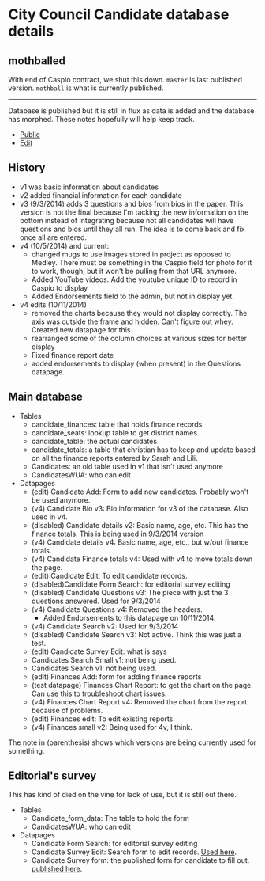 City Council Candidate database details
=======================================

## mothballed

With end of Caspio contract, we shut this down. `master` is last published version. `mothball` is what is currently published.


-------

Database is published but it is still in flux as data is added and the database has morphed. These notes hopefully will help keep track.
  
  * [Public](http://projects.statesman.com/databases/city-council-districts/)
  * [Edit](http://projects.statesman.com/databases/city-council-districts/edit/)

## History

  * v1 was basic information about candidates
  * v2 added financial information for each candidate
  * v3 (9/3/2014) adds 3 questions and bios from bios in the paper. This version is not the final because I'm tacking the new information on the bottom instead of integrating because not all candidates will have questions and bios until they all run. The idea is to come back and fix once all are entered.
  * v4 (10/5/2014) and current:
    * changed mugs to use images stored in project as opposed to Medley. There must be something in the Caspio field for photo for it to work, though, but it won't be pulling from that URL anymore.
    * Added YouTube videos. Add the youtube unique ID to record in Caspio to display
    * Added Endorsements field to the admin, but not in display yet.
  * v4 edits (10/11/2014)
    * removed the charts because they would not display correctly. The axis was outside the frame and hidden. Can't figure out whey. Created new datapage for this
    * rearranged some of the column choices at various sizes for better display
    * Fixed finance report date
    * added endorsements to display (when present) in the Questions datapage.

## Main database

  * Tables
    * candidate_finances: table that holds finance records
    * candidate_seats: lookup table to get district names.
    * candidate_table: the actual candidates
    * candidate_totals: a table that christian has to keep and update based on all the finance reports entered by Sarah and Lili.
    * Candidates: an old table used in v1 that isn't used anymore
    * CandidatesWUA: who can edit
  * Datapages
    * (edit) Candidate Add: Form to add new candidates. Probably won't be used anymore.
    * (v4) Candidate Bio v3: Bio information for v3 of the database. Also used in v4. 
    * (disabled) Candidate details v2: Basic name, age, etc. This has the finance totals. This is being used in 9/3/2014 version
    * (v4) Candidate details v4: Basic name, age, etc., but w/out finance totals.
    * (v4) Candidate Finance totals v4: Used with v4 to move totals down the page.
    * (edit) Candidate Edit: To edit candidate records.
    * (disabled)Candidate Form Search: for editorial survey editing
    * (disabled) Candidate Questions v3: The piece with just the 3 questions answered. Used for 9/3/2014
    * (v4) Candidate Questions v4: Removed the headers.
      * Added Endorsements to this datapage on 10/11/2014.
    * (v4) Candidate Search v2: Used for 9/3/2014
    * (disabled) Candidate Search v3: Not active. Think this was just a test.
    * (edit) Candidate Survey Edit: what is says
    * Candidates Search Small v1: not being used.
    * Candidates Search v1: not being used.
    * (edit) Finances Add: form for adding finance reports
    * (test datapage) Finances Chart Report: to get the chart on the page. Can use this to troubleshoot chart issues.
    * (v4) Finances Chart Report v4: Removed the chart from the report because of problems.
    * (edit) Finances edit: To edit existing reports.
    * (v4) Finances small v2: Being used for 4v, I think.

The note in (parenthesis) shows which versions are being currently used for something.

## Editorial's survey

This has kind of died on the vine for lack of use, but it is still out there.

  * Tables
    * Candidate_form_data: The table to hold the form
    * CandidatesWUA: who can edit
  * Datapages
    * Candidate Form Search: for editorial survey editing
    * Candidate Survey Edit: Search form to edit records. [Used here](http://projects.statesman.com/databases/city-council-districts/edit/survey_edit.php).
    * Candidate Survey form: the published form for candidate to fill out. [published here](http://www.mystatesman.com/interactive/news/city-council-candidate-form/).